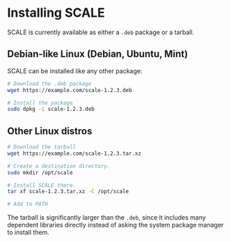 # Installing SCALE

SCALE is currently available as either a `.deb` package or a tarball.

## Debian-like Linux (Debian, Ubuntu, Mint)

SCALE can be installed like any other package:

```bash
# Download the .deb package
wget https://example.com/scale-1.2.3.deb

# Install the package
sudo dpkg -i scale-1.2.3.deb
```

## Other Linux distros

```bash
# Download the tarball
wget https://example.com/scale-1.2.3.tar.xz

# Create a destination directory.
sudo mkdir /opt/scale

# Install SCALE there.
tar xf scale-1.2.3.tar.xz -C /opt/scale

# Add to PATH
```

The tarball is significantly larger than the `.deb`, since it includes many dependent libraries directly instead of asking the system package manager to install them.
